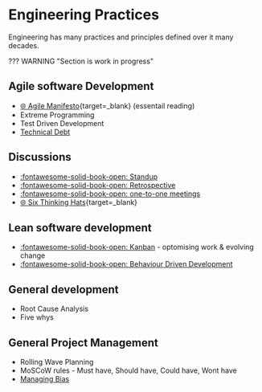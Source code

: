 # Engineering Practices

Engineering has many practices and principles defined over it many decades.

??? WARNING "Section is work in progress"


## Agile software Development

- [:globe_with_meridians: Agile Manifesto](https://agilemanifesto.org/){target=_blank} (essentail reading)
- Extreme Programming
- Test Driven Development
- [Technical Debt](technical-debt/)


## Discussions

- [:fontawesome-solid-book-open: Standup](discussions/standup.md)
- [:fontawesome-solid-book-open: Retrospective](discussions/retrospective.md)
- [:fontawesome-solid-book-open: one-to-one meetings](discussions/one-to-one-meeting.md)
- [:globe_with_meridians: Six Thinking Hats](https://en.wikipedia.org/wiki/Six_Thinking_Hats){target=_blank}


## Lean software development

- [:fontawesome-solid-book-open: Kanban](kanban/) - optomising work & evolving change
- [:fontawesome-solid-book-open: Behaviour Driven Development](behaviour-driven-development/)

## General development

- Root Cause Analysis
- Five whys

## General Project Management 

- Rolling Wave Planning
- MoSCoW rules - Must have, Should have, Could have, Wont have
- [Managing Bias](managing-bias.md)
